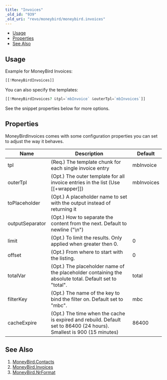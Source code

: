 ```yaml
---
title: "Invoices"
_old_id: "939"
_old_uri: "revo/moneybird/moneybird.invoices"
---
```


- [Usage](#MoneyBird.Invoices-Usage)
- [Properties](#MoneyBird.Invoices-Properties)
- [See Also](#MoneyBird.Invoices-SeeAlso)



## Usage

Example for MoneyBird Invoices:

``` php 
[[!MoneyBirdInvoices]]
```

You can also specify the templates:

``` php 
[[!MoneyBirdInvoices? &tpl=`mbInvoice` &outerTpl=`mbInvoices`]]
```

See the snippet properties below for more options.

## Properties

MoneyBirdInvoices comes with some configuration properties you can set to adjust the way it behaves.

| Name            | Description                                                                                                          | Default    |
| --------------- | -------------------------------------------------------------------------------------------------------------------- | ---------- |
| tpl             | (Req.) The template chunk for each single invoice entry                                                              | mbInvoice  |
| outerTpl        | (Opt.) The outer template for all invoice entries in the list (Use \[\[+wrapper\]\])                                 | mbInvoices |
| toPlaceholder   | (Opt.) A placeholder name to set with the output instead of returning it                                             |            |
| outputSeparator | (Opt.) How to separate the content from the next. Default to newline ("\\n")                                         |            |
| limit           | (Opt.) To limit the results. Only applied when greater then 0.                                                       | 0          |
| offset          | (Opt.) From where to start with the listing.                                                                         | 0          |
| totalVar        | (Opt.) The placeholder name of the placeholder containing the absolute total. Default set to "total".                | total      |
| filterKey       | (Opt.) The name of the key to bind the filter on. Default set to "mbc".                                              | mbc        |
| cacheExpire     | (Opt.) The time when the cache is expired and rebuild. Default set to 86400 (24 hours). Smallest is 900 (15 minutes) | 86400      |

## See Also

1. [MoneyBird.Contacts](/extras/moneybird/moneybird.contacts)
2. [MoneyBird.Invoices](/extras/moneybird/moneybird.invoices)
3. [MoneyBird.NrFormat](/extras/moneybird/moneybird.nrformat)